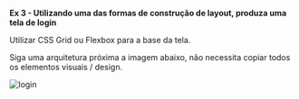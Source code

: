 <b>Ex 3 - Utilizando uma das formas de construção de layout, produza uma tela de login</br></b>

Utilizar CSS Grid ou Flexbox para a base da tela.<br/>

Siga uma arquitetura próxima a imagem abaixo, não necessita copiar todos os elementos visuais / design.

![login](https://github.com/jaquelinemarina/FuturoDEV_M1S07/assets/153782247/e70557f3-6ab6-47fe-88fa-e22e961e9df8)
